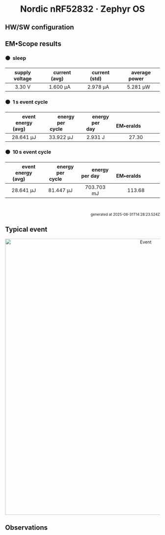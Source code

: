 
<h1 align="center">Nordic nRF52832 · Zephyr OS</h1>

## HW/SW configuration

## EM&bull;Scope results

<!-- @emscope-pack:start -->


### 🟠&ensp;sleep

| supply voltage | &emsp;current (avg)&emsp; | &emsp;current (std)&emsp; | &emsp;average power&emsp;
|:---:|:---:|:---:|:---:|
| 3.30 V |   1.600 µA |   2.978 µA |   5.281 µW |

### 🟠&ensp;1&thinsp;s event cycle

| &emsp;&emsp;event energy (avg)&emsp;&emsp; | &emsp;&emsp;energy per cycle&emsp;&emsp; | &emsp;&emsp;energy per day&emsp;&emsp; | &emsp;&emsp;&emsp;**EM&bull;eralds**&emsp;&emsp;&emsp;
|:---:|:---:|:---:|:---:|
|  28.641 µJ |  33.922 µJ |   2.931 J | 27.30 |

### 🟠&ensp;10&thinsp;s event cycle

| &emsp;&emsp;event energy (avg)&emsp;&emsp; | &emsp;&emsp;energy per cycle&emsp;&emsp; | &emsp;&emsp;energy per day&emsp;&emsp; | &emsp;&emsp;&emsp;**EM&bull;eralds**&emsp;&emsp;&emsp;
|:---:|:---:|:---:|:---:|
|  28.641 µJ |  81.447 µJ | 703.703 mJ | 113.68 |

<br>
<p align="right"><sub>generated at 2025-08-31T14:28:23.524Z</sub></p>
    

<!-- @emscope-pack:end -->

## Typical event

<p align="center">
    <img src="nrf-52-dk-zephyr-P-event-ID.png" alt="Event" width="900">
</p>

## Observations

